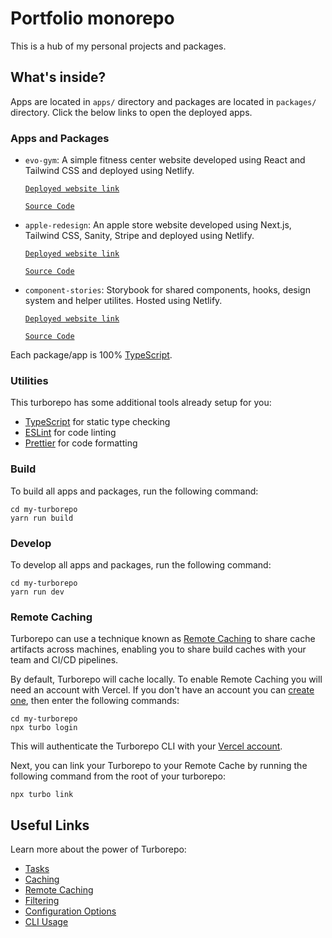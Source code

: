 # Portfolio monorepo

This is a hub of my personal projects and packages.

## What's inside?
Apps are located in `apps/` directory and packages are located in `packages/` directory.
Click the below links to open the deployed apps.
### Apps and Packages

- `evo-gym`: A simple fitness center website developed using React and Tailwind CSS and deployed using Netlify.

  [`Deployed website link`](https://template-fitness-center.netlify.app)

  [`Source Code`](https://github.com/rashikashaw/portfolio/tree/main/apps/evo-gym)
- `apple-redesign`: An apple store website developed using Next.js, Tailwind CSS, Sanity, Stripe and deployed using Netlify.

  [`Deployed website link`]()

  [`Source Code`](https://github.com/rashikashaw/portfolio/tree/apple-redesign/apps/apple-redesign)
- `component-stories`: Storybook for shared components, hooks, design system and helper utilites. Hosted using Netlify.

  [`Deployed website link`](https://portfolio-storybook.netlify.app)

  [`Source Code`](https://github.com/rashikashaw/portfolio/tree/main/apps/component-stories)

Each package/app is 100% [TypeScript](https://www.typescriptlang.org/).

### Utilities

This turborepo has some additional tools already setup for you:

- [TypeScript](https://www.typescriptlang.org/) for static type checking
- [ESLint](https://eslint.org/) for code linting
- [Prettier](https://prettier.io) for code formatting

### Build

To build all apps and packages, run the following command:

```
cd my-turborepo
yarn run build
```

### Develop

To develop all apps and packages, run the following command:

```
cd my-turborepo
yarn run dev
```

### Remote Caching

Turborepo can use a technique known as [Remote Caching](https://turbo.build/repo/docs/core-concepts/remote-caching) to share cache artifacts across machines, enabling you to share build caches with your team and CI/CD pipelines.

By default, Turborepo will cache locally. To enable Remote Caching you will need an account with Vercel. If you don't have an account you can [create one](https://vercel.com/signup), then enter the following commands:

```
cd my-turborepo
npx turbo login
```

This will authenticate the Turborepo CLI with your [Vercel account](https://vercel.com/docs/concepts/personal-accounts/overview).

Next, you can link your Turborepo to your Remote Cache by running the following command from the root of your turborepo:

```
npx turbo link
```

## Useful Links

Learn more about the power of Turborepo:

- [Tasks](https://turbo.build/repo/docs/core-concepts/monorepos/running-tasks)
- [Caching](https://turbo.build/repo/docs/core-concepts/caching)
- [Remote Caching](https://turbo.build/repo/docs/core-concepts/remote-caching)
- [Filtering](https://turbo.build/repo/docs/core-concepts/monorepos/filtering)
- [Configuration Options](https://turbo.build/repo/docs/reference/configuration)
- [CLI Usage](https://turbo.build/repo/docs/reference/command-line-reference)
